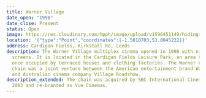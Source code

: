 ```yaml
---
title: Warner Village
date_open: "1998"
date_close: Present
status: Open
image: https://res.cloudinary.com/hpph/image/upload/v1596451149/hidinginplainsight/vue_warnerbros.svg
location: '{"type":"Point","coordinates":[-1.5818703,53.8045222]}'
address: Cardigan Fields, Kirkstall Rd, Leeds
description: The Warner Village multiplex cinema opened in 1998 with nine
  screens. It is located in the Cardigan Fields Leisure Park, an area that was
  once occupied by terraced houses and clothing factories. The Warner Village
  chain was a joint venture between the American entertainment brand Warner Bros
  and Australian cinema company Village Roadshow.
description_extended: The chain was acquired by SBC International Cinemas in
  2003 and re-branded as Vue Cinemas.
---
```

